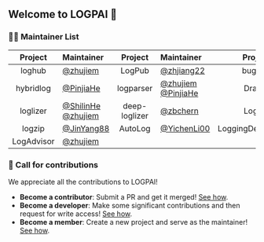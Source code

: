 
## Welcome to LOGPAI 👋

### 👩‍💻 Maintainer List

| Project | Maintainer | Project | Maintainer | Project | Maintainer | 
|:------:|:--------| :------:|:--------| :------:|:--------|
| loghub  | [@zhujiem](https://github.com/zhujiem)  | LogPub  | [@zhjiang22](https://github.com/zhjiang22) | bughub | [@zhujiem](https://github.com/zhujiem)   | 
| hybridlog  | [@PinjiaHe](https://github.com/PinjiaHe) | logparser | [@zhujiem](https://github.com/zhujiem) [@PinjiaHe](https://github.com/PinjiaHe) |  Drain3  | [@davidohana](https://github.com/davidohana) |
| loglizer  | [@ShilinHe](https://github.com/ShilinHe) [@zhujiem](https://github.com/zhujiem) | deep-loglizer | [@zbchern](https://github.com/zbchern)  | Log3C   | [@ShilinHe](https://github.com/ShilinHe)  |
| logzip  |  [@JinYang88](https://github.com/JinYang88)  | AutoLog  | [@YichenLi00](https://github.com/YichenLi00) | LoggingDescriptions | [@PinjiaHe](https://github.com/PinjiaHe) |
| LogAdvisor | [@zhujiem](https://github.com/zhujiem) | | | | 

### 🌈 Call for contributions

We appreciate all the contributions to LOGPAI!
+ **Become a contributor**: Submit a PR and get it merged! [See how](https://github.com/orgs/logpai/discussions/1).
+ **Become a developer**: Make some significant contributions and then request for write access! [See how](https://github.com/orgs/logpai/discussions/2).
+ **Become a member**: Create a new project and serve as the maintainer! [See how](https://github.com/orgs/logpai/discussions/3).
  
